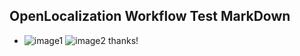 ## OpenLocalization Workflow Test MarkDown
* ![image1](.\b2f08a1b-f433-4927-80e2-74c7051495ad.PNG)   ![image2](.\3e0b4c2a-ee0c-47ca-8393-f36913490a94.png) 
thanks!